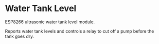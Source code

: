 # Water Tank Level

ESP8266 ultrasonic water tank level module.

Reports water tank levels and controls a relay to cut off a pump before the
tank goes dry.
